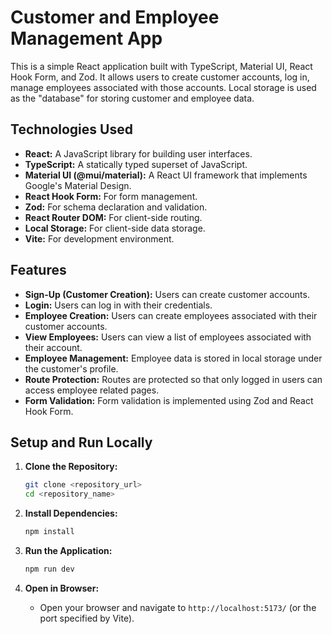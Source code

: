 # Customer and Employee Management App

This is a simple React application built with TypeScript, Material UI, React Hook Form, and Zod. It allows users to create customer accounts, log in, manage employees associated with those accounts. Local storage is used as the "database" for storing customer and employee data.

## Technologies Used

* **React:** A JavaScript library for building user interfaces.
* **TypeScript:** A statically typed superset of JavaScript.
* **Material UI (@mui/material):** A React UI framework that implements Google's Material Design.
* **React Hook Form:** For form management.
* **Zod:** For schema declaration and validation.
* **React Router DOM:** For client-side routing.
* **Local Storage:** For client-side data storage.
* **Vite:** For development environment.

## Features

* **Sign-Up (Customer Creation):** Users can create customer accounts.
* **Login:** Users can log in with their credentials.
* **Employee Creation:** Users can create employees associated with their customer accounts.
* **View Employees:** Users can view a list of employees associated with their account.
* **Employee Management:** Employee data is stored in local storage under the customer's profile.
* **Route Protection:** Routes are protected so that only logged in users can access employee related pages.
* **Form Validation:** Form validation is implemented using Zod and React Hook Form.

## Setup and Run Locally

1.  **Clone the Repository:**

    ```bash
    git clone <repository_url>
    cd <repository_name>
    ```

2.  **Install Dependencies:**

    ```bash
    npm install
    ```

3.  **Run the Application:**

    ```bash
    npm run dev
    ```

4.  **Open in Browser:**

    * Open your browser and navigate to `http://localhost:5173/` (or the port specified by Vite).